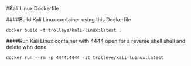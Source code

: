 #Kali Linux Dockerfile

####Build Kali Linux container using this Dockerfile

`docker build -t trolleye/kali-linux:latest .`

####Run Kali Linux container with 4444 open for a reverse shell shell and delete whn done

`docker run --rm -p 4444:4444 -it trolleye/kali-luinux:latest`